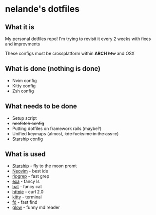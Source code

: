 # nelande's dotfiles

## What it is

My personal dotfiles repo!
I'm trying to revisit it every 2 weeks with fixes and improvments

These configs must be crossplatform within **ARCH** ~~btw~~ and OSX

## What is done (nothing is done)

 - Nvim config
 - Kitty config
 - Zsh config

## What needs to be done

 - Setup script
 - ~~neofetch config~~
 - Putting dotfiles on framework rails (maybe?)
 - Unified keymaps (almost, ~~kde fucks me in the ass :c~~)
 - Starship config

## What is used

 - [Starship](https://github.com/starship/starship) - fly to the moon promt
 - [Neovim](https://github.com/neovim/neovim) - best ide 
 - [ripgrep](https://github.com/BurntSushi/ripgrep) - fast grep
 - [exa](https://github.com/ogham/exa) - fancy ls 
 - [bat](https://github.com/sharkdp/bat) - fancy cat 
 - [httpie](https://github.com/httpie/httpie) - curl 2.0 
 - [kitty](https://github.com/kovidgoyal/kitty) - terminal
 - [fd](https://github.com/sharkdp/fd) - fast find
 - [glow](https://github.com/charmbracelet/glow) - funny md reader
